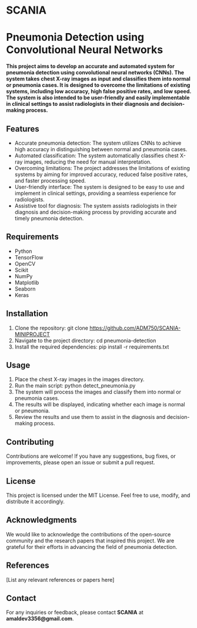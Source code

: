 # SCANIA
# Pneumonia Detection using Convolutional Neural Networks
__This project aims to develop an accurate and automated system for pneumonia detection using convolutional neural networks (CNNs). The system takes chest X-ray images as input and classifies them into normal or pneumonia cases. It is designed to overcome the limitations of existing systems, including low accuracy, high false positive rates, and low speed. The system is also intended to be user-friendly and easily implementable in clinical settings to assist radiologists in their diagnosis and decision-making process.__

## Features
* Accurate pneumonia detection: The system utilizes CNNs to achieve high accuracy in distinguishing between normal and pneumonia cases.
* Automated classification: The system automatically classifies chest X-ray images, reducing the need for manual interpretation.
* Overcoming limitations: The project addresses the limitations of existing systems by aiming for improved accuracy, reduced false positive rates, and faster processing speed.
* User-friendly interface: The system is designed to be easy to use and implement in clinical settings, providing a seamless experience for radiologists.
* Assistive tool for diagnosis: The system assists radiologists in their diagnosis and decision-making process by providing accurate and timely pneumonia detection.
## Requirements
* Python 
* TensorFlow 
* OpenCV 
* Scikit
* NumPy 
* Matplotlib 
* Seaborn
* Keras
## Installation
1. Clone the repository: git clone https://github.com/ADM750/SCANIA-MINIPROJECT
2. Navigate to the project directory: cd pneumonia-detection
3. Install the required dependencies: pip install -r requirements.txt
## Usage
1. Place the chest X-ray images in the images directory.
2. Run the main script: python detect_pneumonia.py
3. The system will process the images and classify them into normal or pneumonia cases.
4. The results will be displayed, indicating whether each image is normal or pneumonia.
5. Review the results and use them to assist in the diagnosis and decision-making process.
## Contributing
Contributions are welcome! If you have any suggestions, bug fixes, or improvements, please open an issue or submit a pull request.

## License
This project is licensed under the MIT License. Feel free to use, modify, and distribute it accordingly.

## Acknowledgments
We would like to acknowledge the contributions of the open-source community and the research papers that inspired this project. We are grateful for their efforts in advancing the field of pneumonia detection.

## References
[List any relevant references or papers here]

## Contact
For any inquiries or feedback, please contact __SCANIA__ at __amaldev3356@gmail.com__.
